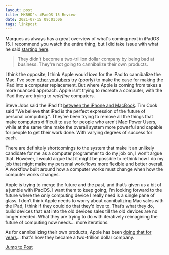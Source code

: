 ```yaml
---
layout: post
title: MKBHD's iPadOS 15 Review
date: 2021-07-15 09:01:06
tags: linkpost
---
```


Marques as always has a great overview of what's coming next in iPadOS 15. I recommend you watch the entire thing, but I did take issue with what he said [starting here](https://youtu.be/DDpXdljhstg?t=639).

> They didn't become a two-trillion dollar company by being bad at business. They're not going to cannibalize their own products.

I think the opposite, I think Apple would *love* for the iPad to cannibalize the Mac. I've seen [other youtubers](https://www.youtube.com/watch?v=AYPkU9yFyJs) try (poorly) to make the case for making the iPad into a computer replacement. But where Apple is coming from takes a more nuanced approach. Apple isn’t trying to recreate a computer, with the iPad they are trying to *redefine* computers.

Steve Jobs said the iPad fit [between the iPhone and MacBook](https://youtu.be/0XJg74qnvxE?t=397). Tim Cook said "We believe that iPad is the perfect expression of the future of personal computing.". They’ve been trying to remove all the things that make computers difficult to use for people who aren’t Mac Power Users, while at the same time make the overall system more powerful and capable for people to get their work done. With varying degrees of success for each.

There are definitely shortcomings to the system that make it an unlikely candidate for me as a computer programmer to do my job on, I won’t argue that. However, I would argue that it might be possible to rethink how I do my job that might make my personal workflows more flexible and better overall. A workflow built around how a computer works must change when how the computer works changes.

Apple is trying to merge the future and the past, and that’s given us a bit of a jumble with iPadOS. I want them to keep going, I’m looking forward to the future where the only computing device I really need is a single pane of glass. I don’t think Apple needs to worry about cannibalizing Mac sales with the iPad, I think if they could do that they’d love to. That’s what they do, build devices that eat into the old devices sales till the old devices are no longer needed. What they are trying to do with iteratively reimagining the future of computing now needs… more iterations.

As for cannibalizing their own products, Apple has been [doing that for years](https://duckduckgo.com/?q=cannibalize+site%3Adaringfireball.net&t=h_&ia=web)… that's how they became a two-trillion dollar company. 

[Jump to Post](https://www.youtube.com/watch?v=DDpXdljhstg)

